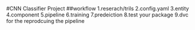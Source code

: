 #CNN Classifier Project
##workflow
1.reserach/trils
2.config.yaml 
3.entity 
4.component 
5.pipeline
6.training
7.predeiction
8.test your package 
9.dvc for the reprodcuing the pipeline